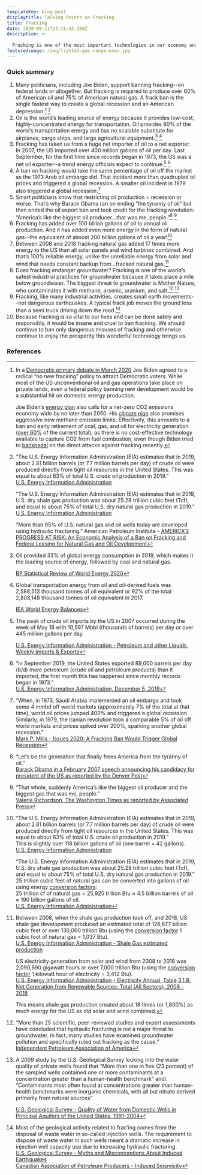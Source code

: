 ```yaml
---
templateKey: blog-post
displaytitle: Talking Points on Fracking
title: Fracking
date: 2020-09-11T23:11:43.198Z
description: >-
  
  Fracking is one of the most important technologies in our economy and can be done very safely. Government should ban only dangerous misuses of fracking, not all fracking. A fracking ban is the fastest way to create a global recession and an American depression.
featuredimage: /img/lighted-gas-range-oven.jpg
---
```


### Quick summary

1. Many politicians, including Joe Biden, support banning fracking--on federal lands or altogether. But fracking is required to produce over 60% of American oil and 75% of American natural gas. A frack ban is the single fastest way to create a global recession and an American depression.[^1] [^2]
2. Oil is the world’s leading source of energy because it provides low-cost, highly-concentrated energy for transportation. Oil provides 90% of the world’s transportation energy and has no scalable substitute for airplanes, cargo ships, and large agricultural equipment.[^3] [^4]
3. Fracking has taken us from a huge net importer of oil to a net exporter. In 2007, the US imported over 400 million gallons of oil per day. Last September, for the first time since records began in 1973, the US was a net oil exporter--a trend energy officials expect to continue.[^5] [^6]
4. A ban on fracking would take the same percentage of oil off the market as the 1973 Arab oil embargo did. That incident more than quadrupled oil prices and triggered a global recession. A smaller oil incident in 1979 also triggered a global recession.[^7]
5. Smart politicians know that restricting oil production = recession or worse. That’s why Barack Obama ran on ending “the tyranny of oil” but then ended the oil export ban and took credit for the fracking revolution: “America’s like the biggest oil producer…that was me, people.”[^8] [^9]
6. Fracking has added over 100 billion gallons of oil to annual oil production. And it has added even more energy in the form of natural gas--the equivalent of almost 200 billion gallons of oil a year![^10]
7. Between 2008 and 2018 fracking natural gas added 17 times more energy to the US than all solar panels and wind turbines combined. And that’s 100% reliable energy, unlike the unreliable energy from solar and wind that needs constant backup from...fracked natural gas.[^11]
8. Does fracking endanger groundwater? Fracking is one of the world’s safest industrial practices for groundwater because it takes place a mile below groundwater. The biggest threat to groundwater is Mother Nature, who contaminates it with methane, arsenic, uranium, and salt.[^12] [^13]
9. Fracking, like many industrial activities, creates small earth movements--not dangerous earthquakes. A typical frack job moves the ground less than a semi truck driving down the road.[^14]
10. Because fracking is so vital to our lives and can be done safely and responsibly, it would be insane and cruel to ban fracking. We should continue to ban only dangerous misuses of fracking and otherwise continue to enjoy the prosperity this wonderful technology brings us.

### References

[^1]:
    In a [Democratic primary debate in March 2020](https://www.washingtonexaminer.com/policy/energy/joe-biden-says-no-new-fracking-for-oil-and-gas) Joe Biden agreed to a radical “no new fracking” policy to attract Democratic voters. While most of the US unconventional oil and gas operations take place on private lands, even a federal policy banning new development would be a substantial hit on domestic energy production.

    Joe Biden’s [energy plan](https://www.presidency.ucsb.edu/documents/biden-campaign-press-release-the-biden-plan-build-modern-sustainable-infrastructure-and) also calls for a net-zero CO2 emissions economy wide by no later than 2050. His [climate plan](https://www.cbsnews.com/news/biden-rolls-out-climate-policy/) also promises aggressive new methane emission limits. Effectively, this amounts to a ban and early retirement of coal, gas, and oil for electricity generation ([over 60%](https://www.eia.gov/tools/faqs/faq.php?id=427&t=3) of the current total), as there is no cost-effective technology available to capture CO2 from fuel combustion, even though Biden tried to [backpedal](https://www.forbes.com/sites/davidblackmon/2020/07/11/joe-biden-tries-to-clean-up-his-fracking-problem-in-pennsylvania/) on the direct attacks against fracking recently.

[^2]:
    “The U.S. Energy Information Administration (EIA) estimates that in 2019, about 2.81 billion barrels (or 7.7 million barrels per day) of crude oil were produced directly from tight oil resources in the United States. This was equal to about 63% of total U.S. crude oil production in 2019.”\
    [U.S. Energy Information Administration](https://www.eia.gov/tools/faqs/faq.php?id=847&t=6)

    “The U.S. Energy Information Administration (EIA) estimates that in 2019, U.S. dry shale gas production was about 25.28 trillion cubic feet (Tcf), and equal to about 75% of total U.S. dry natural gas production in 2019.”\
    [U.S. Energy Information Administration](https://www.eia.gov/tools/faqs/faq.php?id=907&t=8)

    “More than 95% of U.S. natural gas and oil wells today are developed using hydraulic fracturing.” American Petroleum Institute - [AMERICA’S PROGRESS AT RISK: An Economic Analysis of a Ban on Fracking and Federal Leasing for Natural Gas and Oil Development](https://www.api.org/~/media/Files/Oil-and-Natural-Gas/Hydraulic-Fracturing/2020/fracking-ban-study-americas-progress-at-risk.pdf)

[^3]:
    Oil provided 33% of global energy consumption in 2019, which makes it the leading source of energy, followed by coal and natural gas.

    [BP Statistical Review of World Energy 2020](https://www.bp.com/en/global/corporate/energy-economics/statistical-review-of-world-energy.html)

[^4]:
    Global transportation energy from oil and oil-derived fuels was 2,588,513 thousand tonnes of oil equivalent or 92% of the total 2,808,148 thousand tonnes of oil equivalent in 2017.

    [IEA World Energy Balances](https://www.iea.org/data-and-statistics/data-tables?country=WORLD&energy=Balances&year=2017)

[^5]:
    The peak of crude oil imports by the US in 2007 occurred during the week of May 18 with 10,597 Mbbl (thousands of barrels) per day or over 445 million gallons per day.

    [U.S. Energy Information Administration - Petroleum and other Liquids, Weekly Imports & Exports](https://www.eia.gov/dnav/pet/pet_move_wkly_dc_NUS-Z00_mbblpd_4.htm)

[^6]:
    “In September 2019, the United States exported 89,000 barrels per day (b/d) more petroleum (crude oil and petroleum products) than it imported, the first month this has happened since monthly records began in 1973.”\
    [U.S. Energy Information Administration, December 5, 2019](https://www.eia.gov/todayinenergy/detail.php?id=42176)

[^7]:
    “When, in 1973, Saudi Arabia implemented an oil embargo and took some 4 mmbd off world markets (approximately 7% of the total at that time), world oil prices jumped 400% and triggered a global recession. Similarly, in 1979, the Iranian revolution took a comparable 5% of oil off world markets and prices spiked over 200%, sparking another global recession.”\
    [Mark P. Mills - Issues 2020: A Fracking Ban Would Trigger Global Recession](https://www.manhattan-institute.org/issues-2020-economic-consequences-fracking-ban-recession)

[^8]:
    “Let’s be the generation that finally frees America from the tyranny of oil.”\
    [Barack Obama in a February 2007 speech announcing his candidacy for president of the US as reported by the Denver Post](https://www.denverpost.com/2007/02/10/full-text-of-obamas-candidacy-speech/)

[^9]:
    “That whole, suddenly America’s like the biggest oil producer and the biggest gas that was me, people.”\
    [Valerie Richardson, The Washington Times as reported by Associated Press](https://apnews.com/5dfbc1aa17701ae219239caad0bfefb2)

[^10]:
    “The U.S. Energy Information Administration (EIA) estimates that in 2019, about 2.81 billion barrels (or 7.7 million barrels per day) of crude oil were produced directly from tight oil resources in the United States. This was equal to about 63% of total U.S. crude oil production in 2019.”\
    This is slightly over 118 billion gallons of oil (one barrel = 42 gallons).\
    [U.S. Energy Information Administration](https://www.eia.gov/tools/faqs/faq.php?id=847&t=6)

    “The U.S. Energy Information Administration (EIA) estimates that in 2019, U.S. dry shale gas production was about 25.28 trillion cubic feet (Tcf), and equal to about 75% of total U.S. dry natural gas production in 2019.”\
    25 trillion cubic feet of natural gas can be converted into gallons of oil using energy [conversion factors](https://www.eia.gov/energyexplained/units-and-calculators/):\
    25 trillion cf of natural gas = 25,925 trillion Btu ≈ 4.5 billion barrels of oil ≈ 190 billion gallons of oil.\
    [U.S. Energy Information Administration](https://www.eia.gov/tools/faqs/faq.php?id=907&t=8)

[^11]:
    Between 2008, when the shale gas production took off, and 2018, US shale gas development produced an estimated total of 126,677 billion cubic feet or over 130,000 trillion Btu (using the [conversion factor](https://www.eia.gov/energyexplained/units-and-calculators/) 1 cubic foot of natural gas = 1,037 Btu).\
    [U.S. Energy Information Administration - Shale Gas estimated production](https://www.eia.gov/dnav/ng/NG_ENR_SHALEGAS_A_EPG0_R5302_BCF_A.htm)

    US electricity generation from solar and wind from 2008 to 2018 was 2,090,690 gigawatt hours or over 7,000 trillion Btu (using the [conversion factor](https://www.eia.gov/energyexplained/units-and-calculators/) 1 kilowatt hour of electricity = 3,412 Btu).\
    [U.S. Energy Information Administration - Electricity Annual, Table 3.1.B. Net Generation from Renewable Sources: Total (All Sectors), 2008 - 2018](https://www.eia.gov/electricity/annual/html/epa_03_01_b.html)

    This means shale gas production created about 18 times (or 1,800%) as much energy for the US as did solar and wind combined.

[^12]:
    “More than 25 scientific, peer-reviewed studies and expert assessments have concluded that hydraulic fracturing is not a major threat to groundwater. In fact, many studies have examined groundwater pollution and specifically ruled out fracking as the cause.”\
    [Independent Petroleum Association of America](https://www.ipaa.org/fracking/#studies)

[^13]:
    A 2009 study by the U.S. Geological Survey looking into the water quality of private wells found that “More than one in five (23 percent) of the sampled wells contained one or more contaminants at a concentration greater than a human-health benchmark” and\ “Contaminants most often found at concentrations greater than human-health benchmarks were inorganic chemicals, with all but nitrate derived primarily from natural sources”

    [U.S. Geological Survey - Quality of Water from Domestic Wells in Principal Aquifers of the United States, 1991–2004](https://pubs.usgs.gov/circ/circ1332/includes/circ1332.pdf)

[^14]:
    Most of the geological activity related to frac’ing comes from the disposal of waste water in so-called injection wells. The requirement to dispose of waste water in such wells meant a dramatic increase in injection well capacity use due to increasing hydraulic fracturing.\
    [U.S. Geological Survey - Myths and Misconceptions About Induced Earthquakes](https://www.usgs.gov/natural-hazards/earthquake-hazards/science/myths-and-misconceptions-about-induced-earthquakes)     
    [Canadian Association of Petroleum Producers - Induced Seismicity](https://www.capp.ca/explore/induced-seismicity/)
